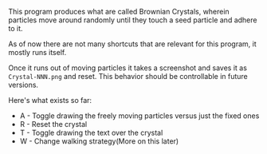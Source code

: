 This program produces what are called Brownian Crystals, wherein particles
move around randomly until they touch a seed particle and adhere to it.

As of now there are not many shortcuts that are relevant for this program,
it mostly runs itself.

Once it runs out of moving particles it takes a screenshot and saves it as
`Crystal-NNN.png` and reset. This behavior should be controllable in future
versions.

Here's what exists so far:

* A - Toggle drawing the freely moving particles versus just the fixed ones
* R - Reset the crystal
* T - Toggle drawing the text over the crystal
* W - Change walking strategy(More on this later)

